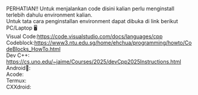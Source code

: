 PERHATIAN!!
Untuk menjalankan code disini kalian perlu menginstall terlebih dahulu environment kalian.</br>Untuk tata cara penginstallan environment dapat dibuka di link berikut </br> PC/Laptop 🖥️</br>Visual Code:https://code.visualstudio.com/docs/languages/cpp   </br>Codeblock:https://www3.ntu.edu.sg/home/ehchua/programming/howto/CodeBlocks_HowTo.html </br>Dev C++: https://cs.uno.edu/~jaime/Courses/2025/devCpp2025Instructions.html </br>Android📱:</br>Acode:  </br>Termux: </br>CXXdroid:   


